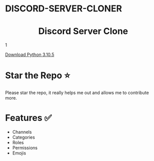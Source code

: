 # DISCORD-SERVER-CLONER
<h1 align="center">
Discord Server Clone
</h1>

1


[Download Python 3.10.5](https://www.python.org/ftp/python/3.10.5/python-3.10.5-amd64.exe)

# Star the Repo ⭐
Please star the repo, it really helps me out and allows me to contribute more.

# Features ✅
- Channels
- Categories
- Roles
- Permissions
- Emojis

